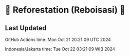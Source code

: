
# 🌳 Reforestation (Reboisasi) 🌲

## Last Updated

GitHub Actions time: Mon Oct 21 20:21:09 UTC 2024

Indonesia/Jakarta time: Tue Oct 22 03:21:09 WIB 2024
